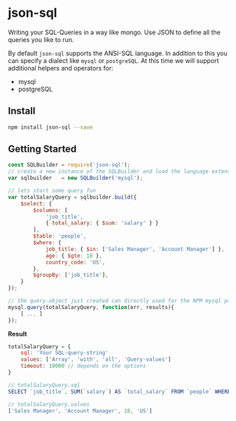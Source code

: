 # json-sql

Writing your SQL-Queries in a way like mongo. Use JSON to define all the queries you like to run.

By default `json-sql` supports the ANSI-SQL language. In addition to this you can specify a dialect like `mysql` or `postgreSQL`.
At this time we will support additional helpers and operators for:
- mysql
- postgreSQL

## Install

```sh
npm install json-sql --save
```

## Getting Started

```javascript
const SQLBuilder = require('json-sql');
// create a new instance of the SQLBuilder and load the language extension for mysql
var sqlbuilder   = new SQLBuilder('mysql');

// lets start some query fun
var totalSalaryQuery = sqlbuilder.build({
	$select: {
		$columns: [
			'job_title',
			{ total_salary: { $sum: 'salary' } }
		],
		$table: 'people',
		$where: {
			job_title: { $in: ['Sales Manager', 'Account Manager'] },
			age: { $gte: 18 },
			country_code: 'US',
		},
		$groupBy: ['job_title'],
	}
});

// the query-object just created can directly used for the NPM mysql package
mysql.query(totalSalaryQuery, function(err, results){
	[ ... ]
});


```

**Result**
```javascript
totalSalaryQuery = {
	sql: 'Your SQL-query-string'
	values: ['Array', 'with', 'all', 'Query-values']
	timeout: 10000 // depends on the options
}

// totalSalaryQuery.sql
SELECT `job_title`, SUM(`salary`) AS `total_salary` FROM `people` WHERE `job_title` IN(?, ?) AND `age` >= ? AND `country_code` = ? GROUP BY `job_title`

// totalSalaryQuery.values
['Sales Manager', 'Account Manager', 18, 'US']
```
